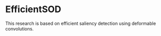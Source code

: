 # EfficientSOD
This research is based on efficient saliency detection using deformable convolutions.

